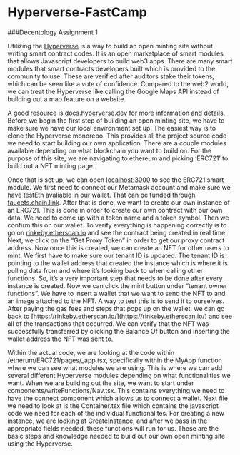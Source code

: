 # Hyperverse-FastCamp
###Decentology Assignment 1

Utilizing the [Hyperverse](https://www.hyperverse.dev/) is a way to build an open minting site without writing smart contract codes. It is an open marketplace of smart modules that allows Javascript developers to build web3 apps. There are many smart modules  that smart contracts developers built which is provided to the community to use. These are verified after auditors stake their tokens, which can be seen like a vote of confidence. Compared to the web2 world, we can treat the Hyperverse like calling the Google Maps API instead of building out a map feature on a website. 

A good resource is [docs.hyperverse.dev](http://docs.hyperverse.dev) for more information and details. Before we begin the first step of building an open minting site, we have to make sure we have our local environment set up. The easiest way is to clone the Hyperverse monorepo. This provides all the project source code we need to start building our own application. There are a couple modules available depending on what blockchain you want to build on. For the purpose of this site, we are navigating to ethereum and picking ‘ERC721’ to build out a NFT minting page. 

Once that is set up, we can open [localhost:3000](http://localhost:3000) to see the ERC721 smart module. We first need to connect our Metamask account and make sure we have testEth avaliable in our wallet. That can be funded through [faucets.chain.link](http://faucets.chain.link). After that is done, we want to create our own instance of an ERC721. This is done in order to create our own contract with our own data. We need to come up with a token name and a token symbol. Then we confirm this on our wallet. To verify everything is happening correctly is to go on [rinkeby.etherscan.io](http://rinkeby.etherscan.io) and see the contract being created in real time. Next, we click on the “Get Proxy Token” in order to get our proxy contract address. Now once this is created, we can create an NFT for other users to mint. We first have to make sure our tenant ID is updated. The tenant ID is pointing to the wallet address that created the instance which is where it is pulling data from and where it’s looking back to when calling other functions. So, it’s a very important step that needs to be done after every instance is created. Now we can click the mint button under “tenant owner functions”. We have to insert a wallet that we want to send the NFT to and an image attached to the NFT. A way to test this is to send it to ourselves. After paying the gas fees and steps that pops up on the wallet, we can go back to [https://rinkeby.etherscan.io/](https://rinkeby.etherscan.io/) and see all of the transactions that occurred. We can verify that the NFT was successfully transferred by clicking the Balance Of button and inserting the wallet address the NFT was sent to. 

Within the actual code, we are looking at the code within /etherum/ERC721/pages/_app.tsx, specifically within the MyApp function where we can see what modules we are using. This is where we can add several different Hyperverse modules depending on what functionalities we want. When we are building out the site, we want to start under components/writeFunctions/Nav.tsx. This contains everything we need to have the connect component which allows us to connect a wallet. Next file we need to look at is the Container.tsx file which contains the javascript code we need for each of the individual functionalites. For creating a new instance, we are looking at CreateInstance, and after we pass in the appropriate fields needed, these functions will run for us. These are the basic steps and knowledge needed to build out our own open minting site using the Hyperverse.
